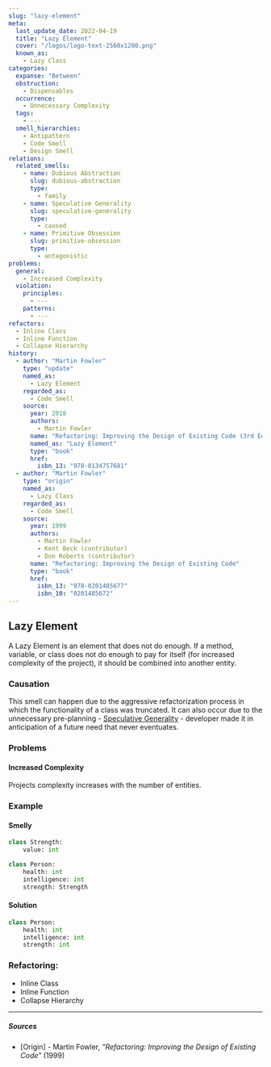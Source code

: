 ```yaml
---
slug: "lazy-element"
meta:
  last_update_date: 2022-04-19
  title: "Lazy Element"
  cover: "/logos/logo-text-2560x1280.png"
  known_as:
    - Lazy Class
categories:
  expanse: "Between"
  obstruction:
    - Dispensables
  occurrence:
    - Unnecessary Complexity
  tags:
    - ---
  smell_hierarchies:
    - Antipattern
    - Code Smell
    - Design Smell
relations:
  related_smells:
    - name: Dubious Abstraction
      slug: dubious-abstraction
      type:
        - family
    - name: Speculative Generality
      slug: speculative-generality
      type:
        - caused
    - name: Primitive Obsession
      slug: primitive-obsession
      type:
        - antagonistic
problems:
  general:
    - Increased Complexity
  violation:
    principles:
      - ---
    patterns:
      - ---
refactors:
  - Inline Class
  - Inline Function
  - Collapse Hierarchy
history:
  - author: "Martin Fowler"
    type: "update"
    named_as:
      - Lazy Element
    regarded_as:
      - Code Smell
    source:
      year: 2018
      authors:
        - Martin Fowler
      name: "Refactoring: Improving the Design of Existing Code (3rd Edition)"
      named_as: "Lazy Element"
      type: "book"
      href:
        isbn_13: "978-0134757681"
  - author: "Martin Fowler"
    type: "origin"
    named_as:
      - Lazy Class
    regarded_as:
      - Code Smell
    source:
      year: 1999
      authors:
        - Martin Fowler
        - Kent Beck (contributor)
        - Don Roberts (contributor)
      name: "Refactoring: Improving the Design of Existing Code"
      type: "book"
      href:
        isbn_13: "978-0201485677"
        isbn_10: "0201485672"
---
```


## Lazy Element

A Lazy Element is an element that does not do enough. If a method, variable, or class does not do enough to pay for itself (for increased complexity of the project), it should be combined into another entity.

### Causation

This smell can happen due to the aggressive refactorization process in which the functionality of a class was truncated. It can also occur due to the unnecessary pre-planning - [Speculative Generality](./speculative-generality.md) - developer made it in anticipation of a future need that never eventuates.

### Problems

#### **Increased Complexity**

Projects complexity increases with the number of entities.

### Example

<div class="example-block">

#### Smelly

```py
class Strength:
    value: int

class Person:
    health: int
    intelligence: int
    strength: Strength
```

#### Solution

```py
class Person:
    health: int
    intelligence: int
    strength: int
```

</div>

### Refactoring:

- Inline Class
- Inline Function
- Collapse Hierarchy

---

##### Sources

- [Origin] - Martin Fowler, _"Refactoring: Improving the Design of Existing Code"_ (1999)
